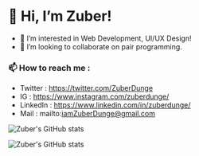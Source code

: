 # 👋 Hi, I’m Zuber!
- 👀 I’m interested in Web Development, UI/UX Design!
- 💞️ I’m looking to collaborate on pair programming.
### 📫 How to reach me : 
- Twitter : https://twitter.com/ZuberDunge
- IG : https://www.instagram.com/zuberdunge/
- LinkedIn : https://www.linkedin.com/in/zuberdunge/
- Mail : mailto:iamZuberDunge@gmail.com

![Zuber's GitHub stats](https://github-readme-stats.vercel.app/api?username=ZuberDunge&hide=stars&show_icons=true&theme=radical)


![Zuber's GitHub stats](https://github-readme-stats.vercel.app/api/top-langs/?username=ZuberDunge&layout=compact&theme=radical)


<!---
ZuberDunge/ZuberDunge is a ✨ special ✨ repository because its `README.md` (this file) appears on your GitHub profile.
You can click the Preview link to take a look at your changes.
--->
